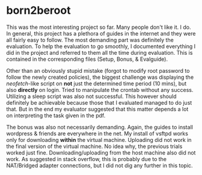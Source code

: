 # born2beroot

This was the most interesting project so far. Many people don't like it. I do. In general, this project has a plethora of guides in the internet and they were all fairly easy to follow. The most demanding part was definitely the evaluation. To help the evaluation to go smoothly, I documented everything I did in the project and referred to them all the time during evaluation. This is contained in the corresponding files (Setup, Bonus, & Evalguide).

Other than an obviously stupid mistake (forgot to modify root password to follow the newly created policies), the biggest challenge was displaying the *neofetch*-like script on **not** just the determined time period (10 mins), but also **directly** on login. Tried to manipulate the crontab without any success. Utilizing a sleep script was also not successful. This however should definitely be achievable because those that I evaluated managed to do just that. But in the end my evaluator suggested that this matter depends a lot on interpreting the task given in the pdf.

The bonus was also not necessarily demanding. Again, the guides to install wordpress & friends are everywhere in the net. My install of vsftpd works only for downloading **within** the virtual machine. Uploading did not work in the final version of the virtual machine. No idea why, the previous trials worked just fine. Downloading/uploading from the host machine also did not work. As suggested in stack overflow, this is probably due to the NAT/Bridged adapter connections, but I did not dig any further in this topic.
